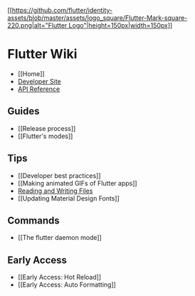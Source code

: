 [[[https://github.com/flutter/identity-assets/blob/master/assets/logo_square/Flutter-Mark-square-220.png|alt="Flutter Logo"|height=150px|width=150px]]](https://flutter.io)

Flutter Wiki
===

- [[Home]]
- [Developer Site](https://flutter.io/)
- [API Reference](https://docs.flutter.io/index.html)

## Guides
- [[Release process]]
- [[Flutter's modes]]

## Tips
- [[Developer best practices]]
- [[Making animated GIFs of Flutter apps]]
- [Reading and Writing Files](https://flutter.io/reading-writing-files/)
- [[Updating Material Design Fonts]]

## Commands
- [[The flutter daemon mode]]

## Early Access
- [[Early Access: Hot Reload]]
- [[Early Access: Auto Formatting]]